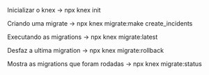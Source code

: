 Inicializar o knex -> npx knex init

Criando uma migrate -> npx knex migrate:make create_incidents

Executando as migrations -> npx knex migrate:latest

Desfaz a ultima migration -> npx knex migrate:rollback

Mostra as migrations que foram rodadas -> npx knex migrate:status
